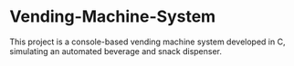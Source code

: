 # Vending-Machine-System
This project is a console-based vending machine system developed in C, simulating an automated beverage and snack dispenser.
